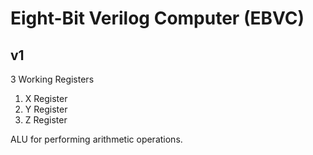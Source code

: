 # Eight-Bit Verilog Computer (EBVC)

## v1

3 Working Registers

1. X Register
2. Y Register
3. Z Register

ALU for performing arithmetic operations.
